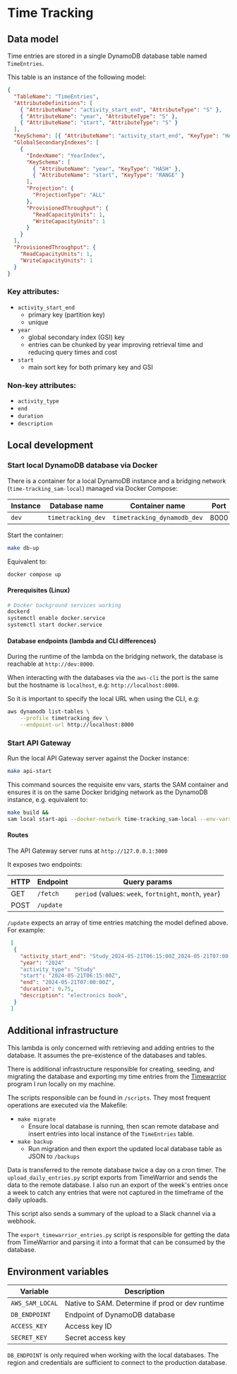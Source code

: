 # Time Tracking

## Data model

Time entries are stored in a single DynamoDB database table named `TimeEntries`.

This table is an instance of the following model:

```json
{
  "TableName": "TimeEntries",
  "AttributeDefinitions": [
    { "AttributeName": "activity_start_end", "AttributeType": "S" },
    { "AttributeName": "year", "AttributeType": "S" },
    { "AttributeName": "start", "AttributeType": "S" }
  ],
  "KeySchema": [{ "AttributeName": "activity_start_end", "KeyType": "HASH" }],
  "GlobalSecondaryIndexes": [
    {
      "IndexName": "YearIndex",
      "KeySchema": [
        { "AttributeName": "year", "KeyType": "HASH" },
        { "AttributeName": "start", "KeyType": "RANGE" }
      ],
      "Projection": {
        "ProjectionType": "ALL"
      },
      "ProvisionedThroughput": {
        "ReadCapacityUnits": 1,
        "WriteCapacityUnits": 1
      }
    }
  ],
  "ProvisionedThroughput": {
    "ReadCapacityUnits": 1,
    "WriteCapacityUnits": 1
  }
}
```

### Key attributes:

- `activity_start_end`
  - primary key (partition key)
  - unique
- `year`
  - global secondary index (GSI) key
  - entries can be chunked by year improving retrieval time and reducing
    query times and cost
- `start`
  - main sort key for both primary key and GSI

### Non-key attributes:

- `activity_type`
- `end`
- `duration`
- `description`

## Local development

### Start local DynamoDB database via Docker

There is a container for a local DynamoDB instance and a bridging network (`time-tracking_sam-local`) managed via Docker Compose:

| Instance | Database name      | Container name              | Port |
| -------- | ------------------ | --------------------------- | ---- |
| `dev`    | `timetracking_dev` | `timetracking_dynamodb_dev` | 8000 |

Start the container:

```sh
make db-up
```

Equivalent to:

```sh
docker compose up
```

#### Prerequisites (Linux)

```sh
# Docker background services working
dockerd
systemctl enable docker.service
systemctl start docker.service
```

#### Database endpoints (lambda and CLI differences)

During the runtime of the lambda on the bridging network, the database is reachable at `http://dev:8000`.

When interacting with the databases via the `aws-cli` the port is the
same but the hostname is `localhost`, e.g: `http://localhost:8000`.

So it is important to specify the local URL when using the CLI, e.g:

```sh
aws dynamodb list-tables \
    --profile timetracking_dev \
    --endpoint-url http://localhost:8000
```

### Start API Gateway

Run the local API Gateway server against the Docker instance:

```sh
make api-start
```

This command sources the requisite env vars, starts the SAM container and ensures it is on the same Docker bridging network as the DynamoDB instance, e.g. equivalent to:

```sh
make build &&
sam local start-api --docker-network time-tracking_sam-local --env-vars ./env/dev.env.json
```

#### Routes

The API Gateway server runs at `http://127.0.0.1:3000`

It exposes two endpoints:

| HTTP | Endpoint  | Query params                                            |
| ---- | --------- | ------------------------------------------------------- |
| GET  | `/fetch`  | `period` (values: `week`, `fortnight`, `month`, `year`) |
| POST | `/update` |                                                         |

`/update` expects an array of time entries matching the model defined above. For
example:

```json
 [
  {
    "activity_start_end": "Study_2024-05-21T06:15:00Z_2024-05-21T07:00:00Z",
    "year": "2024"
    "activity_type": "Study"
    "start": "2024-05-21T06:15:00Z",
    "end": "2024-05-21T07:00:00Z",
    "duration": 0.75,
    "description": "electronics book",
  }
 ]
```

## Additional infrastructure

This lambda is only concerned with retrieving and adding entries to the
database. It assumes the pre-existence of the databases and tables.

There is additional infrastructure responsible for creating, seeding, and
migrating the database and exporting my time entries from the [Timewarrior](https://timewarrior.net/) program I run locally on my machine.

The scripts responsible can be found in `/scripts`. They most frequent
operations are executed via the Makefile:

- `make migrate`
  - Ensure local database is running, then scan remote database and insert
    entries into local instance of the `TimeEntries` table.
- `make backup`
  - Run migration and then export the updated local database table as JSON to
    `/backups`

Data is transferred to the remote database twice a day on a cron timer. The
`upload_daily_entries.py` script exports from TimeWarrior and sends the data to
the remote database. I also run an export of the week's entries once a week to
catch any entries that were not captured in the timeframe of the daily uploads.

This script also sends a summary of the upload to a Slack channel via a webhook.

The `export_timewarrior_entries.py` script is responsible for getting the data
from TimeWarrior and parsing it into a format that can be consumed by the
database.

## Environment variables

| Variable        | Description                                     |
| --------------- | ----------------------------------------------- |
| `AWS_SAM_LOCAL` | Native to SAM. Determine if prod or dev runtime |
| `DB_ENDPOINT`   | Endpoint of DynamoDB database                   |
| `ACCESS_KEY`    | Access key ID                                   |
| `SECRET_KEY`    | Secret access key                               |

`DB_ENDPOINT` is only required when working with the local databases. The region
and credentials are sufficient to connect to the production database.
